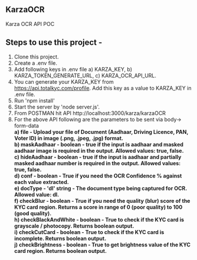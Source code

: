 ## KarzaOCR
Karza OCR API POC

## Steps to use this project -
1. Clone this project.
2. Create a .env file.
3. Add following keys in .env file a) KARZA_KEY, b) KARZA_TOKEN_GENERATE_URL, c) KARZA_OCR_API_URL.
4. You can generate your KARZA_KEY from https://api.totalkyc.com/profile. Add this key as a value to KARZA_KEY in .env file.
5. Run 'npm install'
6. Start the server by 'node server.js'.
7. From POSTMAN hit API http://localhost:3000/karza/karzaOCR 
8. For the above API following are the parameters to be sent via body-> form-data </br>
   <b>a) file - Upload your file of Document (Aadhaar, Driving Licence, PAN, Voter ID) in image (.png, .jpeg, .jpg) format. </br>
   b) maskAadhaar - boolean - true if the input is aadhaar and masked aadhaar image is required in the output. Allowed values: true, false. </br>
   c) hideAadhaar - boolean - true if the input is aadhaar and partially masked aadhaar number is required in the output. Allowed values: true, false. </br>
   d) conf - boolean - True if you need the OCR Confidence % against each value extracted. </br>
   e) docType - 'dl' string - The document type being captured for OCR. Allowed value: dl. </br>
   f) checkBlur - boolean - True if you need the quality (blur) score of the KYC card region. Returns a score in range of 0 (poor quality) to 100 (good quality).</br>
   h) checkBlackAndWhite - boolean - True to check if the KYC card is grayscale / photocopy. Returns boolean output.</br>
   i) checkCutCard - boolean - True to check if the KYC card is incomplete. Returns boolean output.</br>
   j) checkBrightness - boolean - True to get brightness value of the KYC card region. Returns boolean output. </b>
